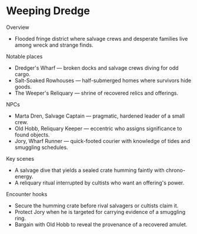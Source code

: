 # Weeping Dredge

Overview
- Flooded fringe district where salvage crews and desperate families live among wreck and strange finds.

Notable places
- Dredger's Wharf — broken docks and salvage crews diving for odd cargo.
- Salt-Soaked Rowhouses — half-submerged homes where survivors hide goods.
- The Weeper's Reliquary — shrine of recovered relics and offerings.

NPCs
- Marta Dren, Salvage Captain — pragmatic, hardened leader of a small crew.
- Old Hobb, Reliquary Keeper — eccentric who assigns significance to found objects.
- Jory, Wharf Runner — quick-footed courier with knowledge of tides and smuggling schedules.

Key scenes
- A salvage dive that yields a sealed crate humming faintly with chrono-energy.
- A reliquary ritual interrupted by cultists who want an offering's power.

Encounter hooks
- Secure the humming crate before rival salvagers or cultists claim it.
- Protect Jory when he is targeted for carrying evidence of a smuggling ring.
- Bargain with Old Hobb to reveal the provenance of a recovered amulet.
